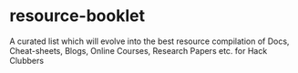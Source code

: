 # resource-booklet
A curated list which will evolve into the best resource compilation of Docs, Cheat-sheets, Blogs, Online Courses, Research Papers etc. for Hack Clubbers
